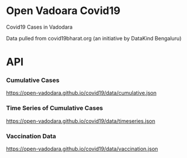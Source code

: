 # Open Vadoara Covid19

Covid19 Cases in Vadodara

Data pulled from covid19bharat.org (an initiative by DataKind Bengaluru)

# API

### Cumulative Cases
https://open-vadodara.github.io/covid19/data/cumulative.json

### Time Series of Cumulative Cases
https://open-vadodara.github.io/covid19/data/timeseries.json

### Vaccination Data
https://open-vadodara.github.io/covid19/data/vaccination.json
